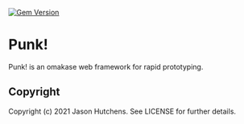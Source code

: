 [![Gem Version](https://badge.fury.io/rb/punk.svg)](https://badge.fury.io/rb/punk)

# Punk!

Punk! is an omakase web framework for rapid prototyping.

## Copyright

Copyright (c) 2021 Jason Hutchens. See LICENSE for further details.
